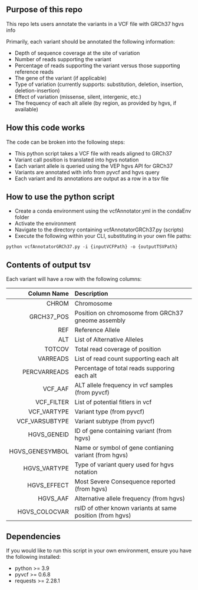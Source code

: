## Purpose of this repo
This repo lets users annotate the variants in a VCF file with GRCh37 hgvs info

Primarily, each variant should be annotated the following information:

- Depth of sequence coverage at the site of variation
- Number of reads supporting the variant
- Percentage of reads supporting the variant versus those supporting reference reads
- The gene of the variant (if applicable)
- Type of variation (currently supports: substitution, deletion, insertion, deletion-insertion)
- Effect of variation (missense, silent, intergenic, etc.)
- The frequency of each alt allele (by region, as provided by hgvs, if available)

## How this code works

The code can be broken into the following steps:

- This python script takes a VCF file with reads aligned to GRCh37
- Variant call position is translated into hgvs notation
- Each variant allele is queried using the VEP hgvs API for GRCh37
- Variants are annotated with info from pyvcf and hgvs query
- Each variant and its annotations are output as a row in a tsv file

## How to use the python script

- Create a conda environment using the vcfAnnotator.yml in the condaEnv folder
- Activate the environment
- Navigate to the directory containing vcfAnnotatorGRCh37.py (scripts)
- Execute the following within your CLI, substituting in your own file paths:
```
python vcfAnnotatorGRCh37.py -i {inputVCFPath} -o {outputTSVPath}
```

## Contents of output tsv

Each variant will have a row with the following columns:

| Column Name | Description |
|-:|:-|
| CHROM | Chromosome |
| GRCH37_POS | Position on chromosome from GRCh37 gneome assembly |
| REF | Reference Allele |
| ALT | List of Alternative Alleles |
| TOTCOV | Total read coverage of position |
| VARREADS | List of read count supporting each alt |
| PERCVARREADS | Percentage of total reads supporing each alt |
| VCF_AAF | ALT allele frequency in vcf samples (from pyvcf) |
| VCF_FILTER | List of potential fitlers in vcf |
| VCF_VARTYPE | Variant type (from pyvcf) |
| VCF_VARSUBTYPE | Variant subtype (from pyvcf) |
| HGVS_GENEID | ID of gene containing variant (from hgvs) |
| HGVS_GENESYMBOL | Name or symbol of gene contianing variant (from hgvs) |
| HGVS_VARTYPE | Type of variant query used for hgvs notation |
| HGVS_EFFECT | Most Severe Consequence reported (from hgvs) |
| HGVS_AAF | Alternative allele frequency (from hgvs) |
| HGVS_COLOCVAR | rsID of other known variants at same position (from hgvs) |

## Dependencies

If you would like to run this script in your own environment, ensure you have the following installed:
- python >= 3.9
- pyvcf >= 0.6.8
- requests >= 2.28.1

